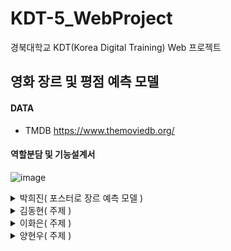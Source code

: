 # KDT-5_WebProject
경북대학교 KDT(Korea Digital Training) Web 프로젝트

## 영화 장르 및 평점 예측 모델

  
#### DATA
- TMDB
https://www.themoviedb.org/
  
#### 역할분담 및 기능설계서

![image](https://github.com/KDT5-1TEAM/KDT-5_NLPProject/assets/155441547/64e09c2a-66d9-4994-b100-3985fbf78d0a)






<details>
  <summary>
    박희진( 포스터로 장르 예측 모델 )
  </summary>
## (1) 데이터 생성 , 확인 및 전처리

- tmdb 웹사이트에서 크롤링
    - 웹사이트가 동적 웹사이트여서 무한 스크롤 하면서 웹 크롤링 해야 했음. 끝 페이지에 도달했을 때, 계속 페이지가 닫겨서 결국 끝까지 스크롤하고 각 영화 정보 링크를 수집해서 파일 생성
    - movie_path.csv
- 포스터 이미지 링크, 제목, 장르, 러닝타임, 회원점수, 줄거리, 제작비,  수익, 감독 데이터 크롤링
    - 셀레늄 이용
    - try구문 이용하여 값이 없는 경우 None값이 입력되게 설정
    - 장르는 여러 개인 경우가 있어서 모든 장르 요소 크롤링 후 리스트 안에 담은 후 저장
    - 데이터프레임으로 저장 후 csv 파일로 변환
        - movie_data.csv
        - 약 10000개의 영화 데이터
- pd.read_csv로 movie_data.csv 불러오기
- 필요한 데이터는 포스터 이미지 링크와 장르기 때문에 포스터 이미지 링크와 장르가 None값인 행 삭제
- 데이터프레임에서 이미지 URL과 장르를 추출
    - 장르를 set안에 담아 장르 종류 확인
- *Animation > Horror > SF > Romance > Action > Comedy&Drama* 를 우선순위로 두고 여러 장르를 가진 영화를 하나의 장르로 함축
    - 포스터에서 특징이 강할 것 같은 장르 순으로 임의로 지정
- 포스터 URL과 장르 각 시리즈 concat을 통해 결합
- 유니크한 장르를 확인하고 각 라벨의 분포를 시각화

![Untitled](https://prod-files-secure.s3.us-west-2.amazonaws.com/c19dc72a-3d43-4061-8eee-c886a3ffbb0f/105b4794-f2d2-419a-b367-148779060a02/Untitled.png)

- 다중 분류로 클래스를 나누니 각 클래스에 대한 데이터가 적음을 확인
    - 이미지 데이터 증강
        - 포스터 이미지의 분위기를 가장 해치지 않는 rotation 선택
        - 최대한 클래스별 비율을 맞춰가며 따로 데이터 증강
- 가장 많은 데이터를 가지는 Horror가 제일 적은 데이터를 가지는 SF에 비해 3배에 달하는 데이터를 보유
    - 데이터 불균형이 심함을 알 수  있음
    - 따라서 위의 우선 순위에서 Horror보다 SF를 우선으로 하고 새로 이미지 데이터 수집
- 데이터 증강 후 데이터 분포 확인

![Untitled](https://prod-files-secure.s3.us-west-2.amazonaws.com/c19dc72a-3d43-4061-8eee-c886a3ffbb0f/ca103f21-de28-43a4-ad66-69617039dce2/Untitled.png)

- 채널이 1인 흑백 포스터도 존재해서 이미지 URL 정도로 이미지를 열어 파일에 저장할 때 if문을 걸어 채널이 3인 경우에만 이미지와 라벨을 리스트안에 같이 저장
    - 폴더명은 라벨명, 폴더 내에는 이미지 데이터
    - 각 이미지 사이즈 ( 300, 450 )
- transforms을 통해 간단히 이미지 데이터 전처리
    - resize와 텐서화
    - resize((300, 300)) → resize((32, 32)) : 성능향상
        - 포스터 이미지를 세심하게 학습하기보다 전체적인 포스터 이미지의 분위기를 학습하게 했던 것이 성능향상의 요인으로 추청
- 이 후에 trianset과 valset을 만든 후 trainset 이미지의 RGB 채널의 평균과 표준편차를 구해 모든 데이터 셋 내의 이미지에 대해 정규화 진행
- 라벨 인코딩 적용

## (2) 데이터셋 준비

- 데이터셋 클래스 내에 텐서화 기능만 추가
- 라벨의 비율을 균형적으로 맞춰 학습시켜주기 위해 sklearn의 train_test_split 사용
    - stratify 매개변수를 이용하여 라벨 당 균형적으로 데이터가 데이터셋에 들어갈 수 있도록 함
    - 학습용 데이터와 검증용 데이터는 8 : 2로 분리

## (3) 데이터 로더 생성

- 클래스 별 비율을 계산하고 샘플러를 이용해 데이터 로더 구현
- 최종 모델의 배치 사이즈는 256으로 지정
    - 32, 64, 128, , 256, 512 시도

## (4) 여러 모델 클래스

- CNN()
    - 배치정규화 층
    - 가중치 초기화 층
    - 합성곱층 2층 + 풀링층 2층
    - 이미지 사이즈 : (300, 300)
- CNN32()
    - 이미지 사이즈 : (32, 32)
- DeepCNN32()
    - 더 깊은 학습신경망 구축
    - 합성곱층 4개 + 풀링층 3개
- CNN64()
    - 이미지 사이즈 : (64, 64)

## (5) 학습준비 - 학습함수, 평가함수

- 에포크는 100으로 지정
    - 학습 함수에 스케쥴러를 이용해 조기 종료 기능 구현
    - Valid Loss가 10번 이상 개선이 안되면 조기 종료
- 다중 분류 모델이기 때문에 CrossEntropyLoss 손실함수 이용
- 옵티마이저는 Adam 이용
    - 러닝메이트는 0.001로 지정

## (6) 최종 CNN 모델 평가

![Untitled](https://prod-files-secure.s3.us-west-2.amazonaws.com/c19dc72a-3d43-4061-8eee-c886a3ffbb0f/36bbc99b-72c7-4e60-b97e-f4556da48051/Untitled.png)

- 처음에 정의했던 CNN 모델은 성능이 0.22로 매우 낮았음
    - 성능을 올리기 위해 다양한 방법을 시도
    - 성능을 올리기 위해 조절했던 요소
        - 배치사이즈 조정
        - 데이터 증강
            - 로테이션 이용
        - 균형적인 데이터 구축
            - 균형적이게 증강
            - trian_test_split 이용
            - 데이터 로더에서 샘플러 사용
        - 이미지 크기
            - (300, 300)
            - (32, 32)
            - (64 64)
            - (128, 128)
            - (256, 256)
        - 학습률
            - 0.001
            - 0.0001
        - 모델 복잡도
            - 합성곱층 추가
- 모델 정보
    - Batch size = 256
    - img size (32, 32)
    - lr = 0.001
    - CNN32() 모델 사용
    
    > Train Loss : 1.0291
    Train F1 Score : 0.57
    > 
    
    > Valid Loss : 1.1896
    Valid F1 Score : 0.51
    > 

> 성능 향상 : 0.22 → 0.51
> 

## (7) 예측

- 이미지를 받아서 저장한 후, 데이터 전처리할 때와 같이, 크기조정과 텐서화, RGB정규화 진행

## (8) 웹 구축

- cgi 사용
- model.css와 main.css를 공통적으로 적용
    - 모델 사용하는 html에 model.css, index.html에 mian.css 적용
- 한 웹페이지 안에 아이프레임을 생성하여 조원 버튼을 누를 때마다 조원 모델 페이지가 뜨게 설정
    - 각자 모델 페이지 안에서 예측 진행

## (9) 느낀 점

- 장르는 보통 국한되지 않음. 다중 레이블 분류 모델을 만들었다면 더욱 성능이 좋았을 것.

## (9) 피드백 : 모두에게

- 주제에 대한 타당성을 생각해라. 주제에 데이터가 적합한지 왜 주제를 그것으로 잡았는지 어떤 인사이트를 도출하기 위함인지에 대해 고민해봐라. 논문도 찾아보고 기술에 대한 고민도 해볼 것. 새로운 기술에 대해 지금 당장 이해가 되지 않아도 사용하면서 공부해라. 찾아보는 것도 능력이고, 새로운 기술을 이용하는 것도 능력, 새로운 기술을 빨리 익히는 것도 능력이다.
</details>
  
<details>
  <summary>
    김동현( 주제 )
  </summary>
  
</details>
  
<details>
  <summary>
    이화은( 주제 )
  </summary>
</details>


<details>
  <summary>
    양현우( 주제 )
  </summary>
</details>
